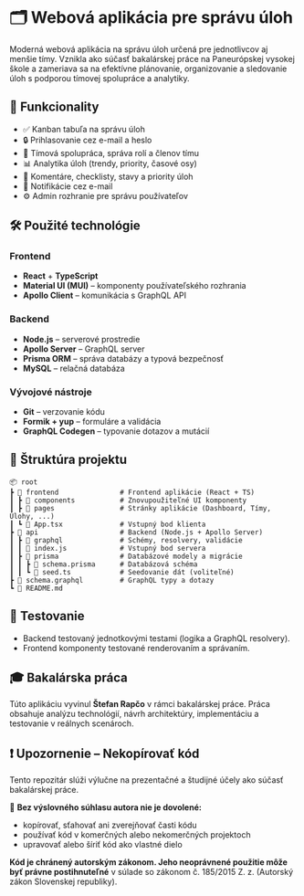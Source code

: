 # 🗂️ Webová aplikácia pre správu úloh

Moderná webová aplikácia na správu úloh určená pre jednotlivcov aj menšie tímy. Vznikla ako súčasť bakalárskej práce na Paneurópskej vysokej škole a zameriava sa na efektívne plánovanie, organizovanie a sledovanie úloh s podporou tímovej spolupráce a analytiky.

## 🚀 Funkcionality

- ✅ Kanban tabuľa na správu úloh
- 🔒 Prihlasovanie cez e-mail a heslo
- 👥 Tímová spolupráca, správa rolí a členov tímu
- 📊 Analytika úloh (trendy, priority, časové osy)
- 📝 Komentáre, checklisty, stavy a priority úloh
- 📧 Notifikácie cez e-mail
- ⚙️ Admin rozhranie pre správu používateľov

## 🛠️ Použité technológie

### Frontend
- **React** + **TypeScript**
- **Material UI (MUI)** – komponenty používateľského rozhrania
- **Apollo Client** – komunikácia s GraphQL API

### Backend
- **Node.js** – serverové prostredie
- **Apollo Server** – GraphQL server
- **Prisma ORM** – správa databázy a typová bezpečnosť
- **MySQL** – relačná databáza

### Vývojové nástroje
- **Git** – verzovanie kódu
- **Formik + yup** – formuláre a validácia
- **GraphQL Codegen** – typovanie dotazov a mutácií

## 📁 Štruktúra projektu

```plaintext
📦 root
┣ 📂 frontend               # Frontend aplikácie (React + TS)
┃ ┣ 📂 components           # Znovupoužiteľné UI komponenty
┃ ┣ 📂 pages                # Stránky aplikácie (Dashboard, Tímy, Úlohy, ...)
┃ ┗ 📜 App.tsx              # Vstupný bod klienta
┣ 📂 api                    # Backend (Node.js + Apollo Server)
┃ ┣ 📂 graphql              # Schémy, resolvery, validácie
┃ ┃ 📜 index.js             # Vstupný bod servera
┃ ┣ 📂 prisma               # Databázové modely a migrácie
┃ ┃ ┣ 📜 schema.prisma      # Databázová schéma
┃ ┃ ┗ 📜 seed.ts            # Seedovanie dát (voliteľné)
┣ 📜 schema.graphql         # GraphQL typy a dotazy
┗ 📜 README.md
```

## 🧪 Testovanie

- Backend testovaný jednotkovými testami (logika a GraphQL resolvery).
- Frontend komponenty testované renderovaním a správaním.

## 🎓 Bakalárska práca

Túto aplikáciu vyvinul **Štefan Rapčo** v rámci bakalárskej práce. Práca obsahuje analýzu technológií, návrh architektúry, implementáciu a testovanie v reálnych scenároch.

## ❗️ Upozornenie – Nekopírovať kód

Tento repozitár slúži výlučne na prezentačné a študijné účely ako súčasť bakalárskej práce.

🔐 **Bez výslovného súhlasu autora nie je dovolené:**
- kopírovať, sťahovať ani zverejňovať časti kódu
- používať kód v komerčných alebo nekomerčných projektoch
- upravovať alebo šíriť kód ako vlastné dielo

**Kód je chránený autorským zákonom. Jeho neoprávnené použitie môže byť právne postihnuteľné** v súlade so zákonom č. 185/2015 Z. z. (Autorský zákon Slovenskej republiky).

